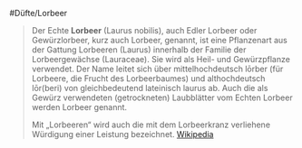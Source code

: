 #Düfte/Lorbeer
> Der Echte **Lorbeer** (Laurus nobilis), auch Edler Lorbeer oder Gewürzlorbeer, kurz auch Lorbeer, genannt, ist eine Pflanzenart aus der Gattung Lorbeeren (Laurus) innerhalb der Familie der Lorbeergewächse (Lauraceae). Sie wird als Heil- und Gewürzpflanze verwendet. Der Name leitet sich über mittelhochdeutsch lōrber (für Lorbeere, die Frucht des Lorbeerbaumes) und althochdeutsch lōr(beri) von gleichbedeutend lateinisch laurus ab. Auch die als Gewürz verwendeten (getrockneten) Laubblätter vom Echten Lorbeer werden Lorbeer genannt.
>
> Mit „Lorbeeren“ wird auch die mit dem Lorbeerkranz verliehene Würdigung einer Leistung bezeichnet.
> [Wikipedia](https://de.wikipedia.org/wiki/Echter%20Lorbeer)